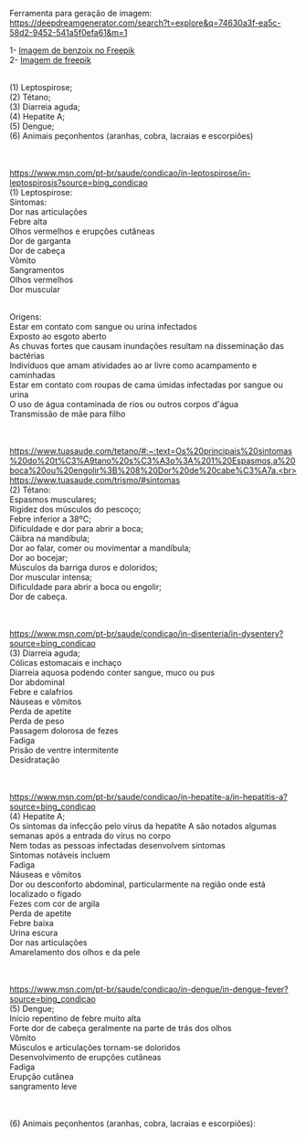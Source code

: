 
Ferramenta para geração de imagem: https://deepdreamgenerator.com/search?t=explore&q=74630a3f-ea5c-58d2-9452-541a5f0efa61&m=1 <br>

1- <a href="https://br.freepik.com/fotos-gratis/fundo-branco-sujo-de-cimento-natural-ou-textura-de-pedra-velha-como-uma-parede-de-padrao-retro-banner-de-parede-conceitual-grunge-material-ou-construcao_11161175.htm#fromView=search&page=1&position=1&uuid=b3eef38a-a08f-43ff-b9db-12f218783406">Imagem de benzoix no Freepik</a><br>
2- <a href="https://br.freepik.com/fotos-gratis/seta-branca-em-fundo-laranja-minimalista_7011103.htm#fromView=search&page=2&position=42&uuid=93e34597-1f0f-4fb8-928a-303981422aad">Imagem de freepik</a> <br><br>

(1)  Leptospirose;<br>
(2)  Tétano;<br>
(3)  Diarreia aguda;<br>
(4)  Hepatite A;<br>
(5)  Dengue;<br>
(6)  Animais peçonhentos (aranhas, cobra, lacraias e escorpiões)<br><br><br>




https://www.msn.com/pt-br/saude/condicao/in-leptospirose/in-leptospirosis?source=bing_condicao<br>
(1)  Leptospirose:<br>
Sintomas:<br>
Dor nas articulações<br>
Febre alta<br>
Olhos vermelhos e erupções cutâneas<br>
Dor de garganta<br>
Dor de cabeça<br>
Vômito<br>
Sangramentos<br>
Olhos vermelhos<br>
Dor muscular<br><br>

Origens:<br>
Estar em contato com sangue ou urina infectados<br>
Exposto ao esgoto aberto<br>
As chuvas fortes que causam inundações resultam na disseminação das bactérias<br>
Indivíduos que amam atividades ao ar livre como acampamento e caminhadas<br>
Estar em contato com roupas de cama úmidas infectadas por sangue ou urina<br>
O uso de água contaminada de rios ou outros corpos d'água<br>
Transmissão de mãe para filho<br><br><br>


https://www.tuasaude.com/tetano/#:~:text=Os%20principais%20sintomas%20do%20t%C3%A9tano%20s%C3%A3o%3A%201%20Espasmos,a%20boca%20ou%20engolir%3B%208%20Dor%20de%20cabe%C3%A7a.<br>
https://www.tuasaude.com/trismo/#sintomas<br>
(2)  Tétano:<br>
Espasmos musculares;<br>
Rigidez dos músculos do pescoço;<br>
Febre inferior a 38ºC;<br>
Dificuldade e dor para abrir a boca;<br>
Cãibra na mandíbula;<br>
Dor ao falar, comer ou movimentar a mandíbula;<br>
Dor ao bocejar;<br>
Músculos da barriga duros e doloridos;<br>
Dor muscular intensa;<br>
Dificuldade para abrir a boca ou engolir;<br>
Dor de cabeça.<br><br><br>


https://www.msn.com/pt-br/saude/condicao/in-disenteria/in-dysentery?source=bing_condicao<br>
(3)  Diarreia aguda;<br>
Cólicas estomacais e inchaço<br>
Diarreia aquosa podendo conter sangue, muco ou pus<br>
Dor abdominal<br>
Febre e calafrios<br>
Náuseas e vômitos<br>
Perda de apetite<br>
Perda de peso<br>
Passagem dolorosa de fezes<br>
Fadiga<br>
Prisão de ventre intermitente<br>
Desidratação<br><br><br>


https://www.msn.com/pt-br/saude/condicao/in-hepatite-a/in-hepatitis-a?source=bing_condicao<br>
(4)  Hepatite A;<br>
Os sintomas da infecção pelo vírus da hepatite A são notados algumas semanas após a entrada do vírus no corpo<br>
Nem todas as pessoas infectadas desenvolvem sintomas<br>
Sintomas notáveis incluem<br>
Fadiga<br>
Náuseas e vômitos<br>
Dor ou desconforto abdominal, particularmente na região onde está localizado o fígado<br>
Fezes com cor de argila<br>
Perda de apetite<br>
Febre baixa<br>
Urina escura<br>
Dor nas articulações<br>
Amarelamento dos olhos e da pele<br><br><br>


https://www.msn.com/pt-br/saude/condicao/in-dengue/in-dengue-fever?source=bing_condicao<br>
(5)  Dengue;<br>
Início repentino de febre muito alta<br>
Forte dor de cabeça geralmente na parte de trás dos olhos<br>
Vômito<br>
Músculos e articulações tornam-se doloridos<br>
Desenvolvimento de erupções cutâneas<br>
Fadiga<br>
Erupção cutânea<br>
sangramento leve<br><br><br>



(6)  Animais peçonhentos (aranhas, cobra, lacraias e escorpiões):<br>





